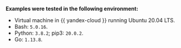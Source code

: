 **Examples were tested in the following environment:**

- Virtual machine in {{ yandex-cloud }} running Ubuntu 20.04 LTS.
- Bash: `5.0.16`.
- Python: `3.8.2`; pip3: `20.0.2`.
- Go: `1.13.8`.

